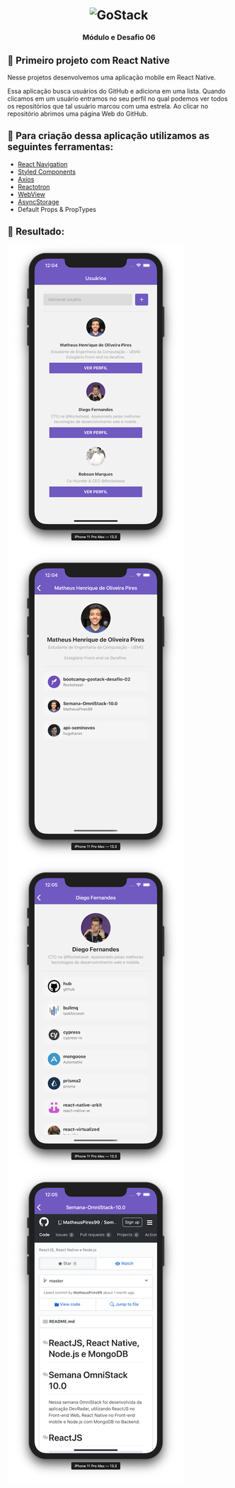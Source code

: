 <h1 align="center">
    <img alt="GoStack" src="https://rocketseat-cdn.s3-sa-east-1.amazonaws.com/bootcamp-header.png" width="200px" />
</h1>

<h3 align="center">
  Módulo e Desafio 06
</h3>


## :rocket: Primeiro projeto com React Native

Nesse projetos desenvolvemos uma aplicação mobile em React Native.

Essa aplicação busca usuários do GitHub e adiciona em uma lista. Quando clicamos em um usuário entramos no seu perfil no qual podemos ver todos os repositórios que tal usuário marcou com uma estrela. 
Ao clicar no repositório abrimos uma página Web do GitHub.

## :hammer: Para criação dessa aplicação utilizamos as seguintes ferramentas:
- [React Navigation](https://reactnavigation.org/docs/en/getting-started.html)
- [Styled Components](https://styled-components.com/)
- [Axios](https://github.com/axios/axios)
- [Reactotron](https://github.com/infinitered/reactotron)
- [WebView](https://github.com/react-native-community/react-native-webview/blob/master/docs/Getting-Started.md)
- [AsyncStorage](https://reactnative.dev/docs/asyncstorage)
- Default Props & PropTypes

## :iphone: Resultado:

![WebView](.github/Home-Modulo06.png)
![WebView](.github/User1-Modulo06.png)
![WebView](.github/User2-Modulo06.png)
![WebView](.github/Repository-Modulo06.png)
